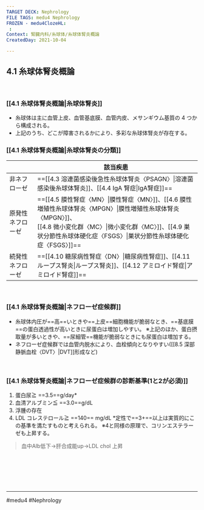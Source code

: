 ```yaml
---
TARGET DECK: Nephrology
FILE TAGS: medu4 Nephrology
FROZEN - medu4ClozeHL:
 : 
Context: 腎臓内科/糸球体/糸球体腎炎概論
CreatedDay: 2021-10-04

---
```


## 4.1 糸球体腎炎概論

<br>


### [[4.1 糸球体腎炎概論|糸球体腎炎]]
* 糸球体は主に血管上皮、血管基底膜、血管内皮、メサンギウム基質の 4 つから構成される。
* 上記のうち、どこが障害されるかにより、多彩な糸球体腎炎が存在する。
### [[4.1 糸球体腎炎概論|糸球体腎炎の分類]]
| |該当疾患|
|---|---|
|非ネフローゼ|==[[4.3 溶連菌感染後急性糸球体腎炎〈PSAGN〉\|溶連菌感染後糸球体腎炎]]、[[4.4 IgA 腎症\|IgA腎症]]==|
|原発性ネフローゼ|==[[4.5 膜性腎症〈MN〉\|膜性腎症〈MN〉]]、[[4.6 膜性増殖性糸球体腎炎〈MPGN〉\|膜性増殖性糸球体腎炎〈MPGN〉]]、<br>[[4.8 微小変化群〈MC〉\|微小変化群〈MC〉]]、[[4.9 巣状分節性糸球体硬化症〈FSGS〉\|巣状分節性糸球体硬化症〈FSGS〉]]==|
|続発性ネフローゼ|==[[4.10 糖尿病性腎症〈DN〉\|糖尿病性腎症]]、[[4.11 ループス腎炎\|ループス腎炎]]、[[4.12 アミロイド腎症\|アミロイド腎症]]==|
<!--ID: 1633959573998-->

<br>

### [[4.1 糸球体腎炎概論|ネフローゼ症候群]]
* 糸球体内圧が==高==いときや==上皮==細胞機能が脆弱なとき、==基底膜==の蛋白透過性が高いときに尿蛋白は増加しやすい。
※上記のほか、蛋白摂取量が多いときや、==尿細管==機能が脆弱なときにも尿蛋白は増加する。
* ネフローゼ症候群では血管内脱水により、血栓傾向となりやすい([[8.5 深部静脈血栓〈DVT〉|DVT]]形成など)
<!--ID: 1655816180875-->




<br>

### [[4.1 糸球体腎炎概論|ネフローゼ症候群の診断基準(1と2が必須)]]
1. 蛋白尿≧ ==3.5==g/day\*
2. 血清アルブミン≦ ==3.0==g/dL
3. 浮腫の存在
4. LDL コレステロール≧ ==140== mg/dL
\*定性で==3+==以上は実質的にこの基準を満たすものと考えられる。 
※4と同様の原理で、コリンエステラーゼも上昇する。
>血中Alb低下→肝合成能up→LDL chol 上昇
<!--ID: 1633959574004-->





<br>






<br><br><br>

---
#medu4 #Nephrology 
